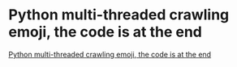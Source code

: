 # Python multi-threaded crawling emoji, the code is at the end
[Python multi-threaded crawling emoji, the code is at the end](https://aiwithcloud.com/2022/09/15/python_multi_threaded_crawling_emoji_the_code_is_at_the_end/)